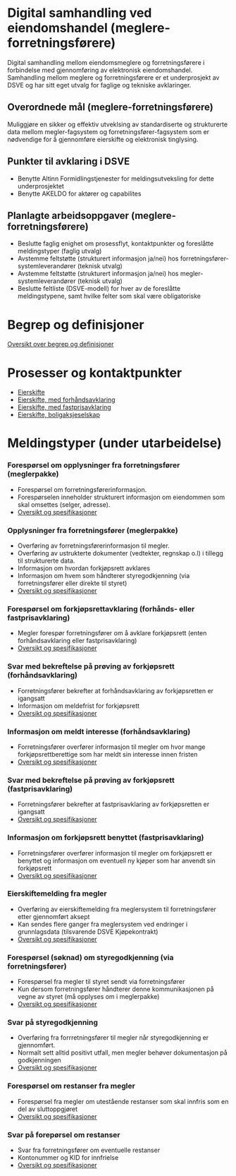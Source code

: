 # Digital samhandling ved eiendomshandel (meglere-forretningsførere)
Digital samhandling mellom eiendomsmeglere og forretningsførere i forbindelse med gjennomføring av elektronisk eiendomshandel.
Samhandling mellom meglere og forretningsførere er et underprosjekt av DSVE og har sitt eget utvalg for faglige og tekniske avklaringer.

## Overordnede mål (meglere-forretningsførere)
Muliggjøre en sikker og effektiv utveklsing av standardiserte og strukturerte data mellom megler-fagsystem og forretningsfører-fagsystem som er nødvendige for å gjennomføre eierskifte og elektronisk tinglysing.

## Punkter til avklaring i DSVE
* Benytte Altinn Formidlingstjenester for meldingsutveksling for dette underprosjektet
* Benytte AKELDO for aktører og capabilites

## Planlagte arbeidsoppgaver (meglere-forretningsførere)
* Beslutte faglig enighet om prosessflyt, kontaktpunkter og foreslåtte meldingstyper (faglig utvalg)
* Avstemme feltstøtte (strukturert informasjon ja/nei) hos forretningsfører-systemleverandører (teknisk utvalg)
* Avstemme feltstøtte (strukturert informasjon ja/nei) hos megler-systemleverandører (teknisk utvalg)
* Beslutte feltliste (DSVE-modell) for hver av de foreslåtte meldingstypene, samt hvilke felter som skal være obligatoriske

# Begrep og definisjoner
[Oversikt over begrep og definisjoner](spesifikasjoner/forretningsfører/begrep/README.md)

# Prosesser og kontaktpunkter 
* [Eierskifte](spesifikasjoner/forretningsfører/prosesser/README-eierskifte.md)
* [Eierskifte, med forhåndsavklaring](spesifikasjoner/forretningsfører/prosesser/README-eierskifte-forhåndsavklaring.md)
* [Eierskifte, med fastprisavklaring](spesifikasjoner/forretningsfører/prosesser/README-eierskifte-fastprisavklaring.md)
* [Eierskifte, boligaksjeselskap](spesifikasjoner/forretningsfører/prosesser/README-eierskifte-boligaksjeselskap.md)

# Meldingstyper (under utarbeidelse)
### Forespørsel om opplysninger fra forretningsfører (meglerpakke) 
* Forespørsel om forretningsførerinformasjon.
* Forespørselen inneholder strukturert informasjon om eiendommen som skal omsettes (selger, adresse).
* [Oversikt og spesifikasjoner](spesifikasjoner/forretningsfører/opplysningerfraforretningsfører/README-forespørsel.md)

### Opplysninger fra forretningsfører (meglerpakke) 
* Overføring av forretningsførerinformasjon til megler.
* Overføring av ustrukterte dokumenter (vedtekter, regnskap o.l) i tillegg til strukturerte data.
* Informasjon om hvordan forkjøpsrett avklares
* Informasjon om hvem som håndterer styregodkjenning (via forretningsfører eller direkte til styret)
* [Oversikt og spesifikasjoner](spesifikasjoner/forretningsfører/opplysningerfraforretningsfører/README-svar.md)


### Forespørsel om forkjøpsrettavklaring (forhånds- eller fastprisavklaring)
* Megler forespør forretningsfører om å avklare forkjøpsrett (enten forhåndsavklaring eller fastprisavklaring)
* [Oversikt og spesifikasjoner](spesifikasjoner/forretningsfører/forkjøpsrettavklaring/README.md)

### Svar med bekreftelse på prøving av forkjøpsrett (forhåndsavklaring)
* Forretningsfører bekrefter at forhåndsavklaring av forkjøpsretten er igangsatt
* Informasjon om meldefrist for forkjøpsrett
* [Oversikt og spesifikasjoner](spesifikasjoner/forretningsfører/forkjøpsrettavklaring/README-forhåndsavklaring-bekreftelse.md)

### Informasjon om meldt interesse (forhåndsavklaring)
* Forretningsfører overfører informasjon til megler om hvor mange forkjøpsrettberettige som har meldt sin interesse innen fristen
* [Oversikt og spesifikasjoner](spesifikasjoner/forretningsfører/forkjøpsrettavklaring/README-forhåndsavklaring-interesse.md)

### Svar med bekreftelse på prøving av forkjøpsrett (fastprisavklaring)
* Forretningsfører bekrefter at fastprisavklaring av forkjøpsretten er igangsatt
* [Oversikt og spesifikasjoner](spesifikasjoner/forretningsfører/forkjøpsrettavklaring/README-fastprisavklaring-bekreftelse.md)

### Informasjon om forkjøpsrett benyttet (fastprisavklaring)
* Forretningsfører overfører informasjon til megler om forkjøpsrett er benyttet og informasjon om eventuell ny kjøper som har anvendt sin forkjøpsrett
* [Oversikt og spesifikasjoner](spesifikasjoner/forretningsfører/forkjøpsrettavklaring/README-fastprisavklaring-avklaring.md)

### Eierskiftemelding fra megler
* Overføring av eierskiftemelding fra meglersystem til forretningsfører etter gjennomført aksept
* Kan sendes flere ganger fra meglersystem ved endringer i grunnlagsdata (tilsvarende DSVE Kjøpekontrakt)
* [Oversikt og spesifikasjoner](spesifikasjoner/forretningsfører/eierskiftemeldingframegler/README.md)


### Forespørsel (søknad) om styregodkjenning (via forretningsfører)
* Forespørsel fra megler til styret sendt via forretningsfører 
* Kun dersom forretningsfører håndterer denne kommunikasjonen på vegne av styret (må opplyses om i meglerpakke) 
* [Oversikt og spesifikasjoner](spesifikasjoner/forretningsfører/styregodkjenning/README-forespørsel.md)

### Svar på styregodkjenning  
* Overføring fra forrretningsfører til megler når styregodkjenning er gjennomført.
* Normalt sett alltid positivt utfall, men megler behøver dokumentasjon på godkjenningen
* [Oversikt og spesifikasjoner](spesifikasjoner/forretningsfører/styregodkjenning/README-svar.md)

### Forespørsel om restanser fra megler
* Forespørsel fra megler om utestående restanser som skal innfris som en del av sluttoppgjøret
* [Oversikt og spesifikasjoner](spesifikasjoner/forretningsfører/restanser/README-forespørsel.md)

### Svar på forepørsel om restanser 
* Svar fra forretningsfører om eventuelle restanser
* Kontonummer og KID for innfrielse
* [Oversikt og spesifikasjoner](spesifikasjoner/forretningsfører/restanser/README-svar.md)


